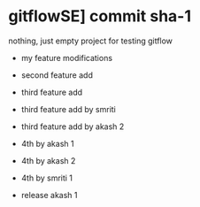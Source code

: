 # gitflowSE] commit sha-1
nothing, just empty project for testing gitflow

- my feature modifications

- second feature add

- third feature add

- third feature add by smriti

- third feature add by akash 2

- 4th by akash 1

- 4th by akash 2

- 4th by smriti 1

- release akash 1

